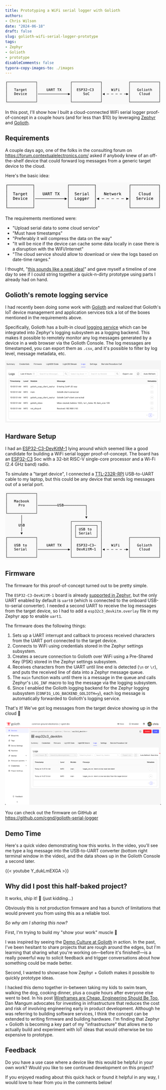 ```yaml
---
title: Prototyping a WiFi serial logger with Golioth
authors:
- Chris Wilson
date: "2024-06-18"
draft: false
slug: golioth-wifi-serial-logger-prototype
tags:
- Zephyr
- Golioth
- prototype
disableComments: false
typora-copy-images-to: ./images
---
```


![golioth-wifi-serial-logger](images/golioth-wifi-serial-logger.png)

In this post, I'll show how I built a cloud-connected WiFi serial logger proof-of-concept in a couple hours (and for less than $10) by leveraging [Zephyr](https://www.zephyrproject.org/) and [Golioth](https://golioth.io/).

## Requirements

A couple days ago, one of the folks in the consulting forum on https://forum.contextualelectronics.com/ asked if anybody knew of an off-the-shelf device that could forward log messages from a generic target device to the cloud.

Here's the basic idea:

![cloud-serial-logger](images/cloud-serial-logger.png)

The requirements mentioned were:

- "Upload serial data to some cloud service"
- "Must have timestamps"
- "Preferably it will compress the data on the way"
- "It will be nice if the device can cache some data locally in case there is a disruption with the WiFi/Internet"
- "The cloud service should allow to download or view the logs based on date-time ranges."

I thought, "[this sounds like a neat idea!](https://xkcd.com/356/)" and gave myself a timeline of one day to see if I could string together a quick-n-dirty prototype using parts I already had on hand.

## Golioth's remote logging service

I had recently been doing some work with [Golioth](https://golioth.io/) and realized that Golioth's IoT device management and application services tick a lot of the boxes mentioned in the requirements above.

Specifically, Golioth has a built-in cloud [logging service](https://docs.golioth.io/device-management/logging/) which can be integrated into Zephyr's logging subsystem as a logging backend. This makes it possible to remotely monitor any log messages generated by a device in a web browser via the Golioth Console. The log messages are timestamped, you can export them as `.csv`, and it's possible to filter by log level, message metadata, etc.

![](images/golioth_logging_service.png)

## Hardware Setup

I had an [ESP32-C3-DevKitM-1](https://docs.espressif.com/projects/esp-idf/en/stable/esp32c3/hw-reference/esp32c3/user-guide-devkitm-1.html) lying around which seemed like a good candidate for building a WiFi serial logger proof-of-concept. The board has an [ESP32-C3](https://www.espressif.com/en/products/socs/esp32-c3) Soc with a 32-bit RISC-V single-core processor and a Wi-Fi (2.4 GHz band) radio.

To simulate a "target device", I connected a [TTL-232R-RPI](https://ftdichip.com/products/ttl-232r-rpi/) USB-to-UART cable to my laptop, but this could be any device that sends log messages out of a serial port.

![hardware-setup](images/hardware-setup.png)

## Firmware

The firmware for this proof-of-concept turned out to be pretty simple.

The `ESP32-C3-DevKitM-1` board is already [supported in Zephyr](https://github.com/zephyrproject-rtos/zephyr/tree/main/boards/espressif/esp32c3_devkitm), but the only UART enabled by default is `uart0` (which is connected to the onboard USB-to-serial converter). I needed a second UART to receive the log messages from the target device, so I had to add a `esp32c3_devkitm.overlay` file in my Zephyr app to enable `uart1`.

The firmware does the following things:

1. Sets up a UART interrupt and callback to process received characters from the UART port connected to the target device.
2. Connects to WiFi using credentials stored in the Zephyr settings subsystem.
3. Creates a secure connection to Golioth over WiFi using a Pre-Shared Key (PSK) stored in the Zephyr settings subsystem.
4. Receives characters from the UART until line end is detected (`\n` or `\r`), and puts the received line of data into a Zephyr message queue.
5. The `main` function waits until there is a message in the queue and calls Zephyr's `LOG_INF` macro to log the message via the logging subsystem.
6. Since I enabled the Golioth logging backend for the Zephyr logging subsystem (`CONFIG_LOG_BACKEND_GOLIOTH=y`), each log message is automatically forwarded to Golioth's logging service.

That's it! We've got log messages from the target device showing up in the cloud 🎉

![](images/target_device_log_messages.png)

You can check out the firmware on GitHub at https://github.com/cgnd/golioth-serial-logger

## Demo Time

Here's a quick video demonstrating how this works. In the video, you'll see me type a log message into the USB-to-UART converter (bottom right terminal window in the video), and the data shows up in the Golioth Console a second later.

{{< youtube Y_dukLmEXGA >}}

## Why did I post this half-baked project?

It works, ship it! 🚀 (just kidding...)

Obviously this is not production firmware and has a bunch of limitations that would prevent you from using this as a reliable tool.

*So why am I sharing this now?*

First, I'm trying to build my "show your work" muscle 💪

I was inspired by seeing the [Demo Culture at Golioth](https://blog.golioth.io/demo-culture-at-golioth/) in action. In the past, I've been hesitant to share projects that are rough around the edges, but I'm learning that sharing what you're working on—before it's finished!—is a really powerful way to solicit feedback and trigger conversations about how something could be made better.

Second, I wanted to showcase how Zephyr + Golioth makes it possible to quickly prototype ideas.

I hacked this demo together in-between taking my kids to swim team, walking the dog, cooking dinner, plus a couple hours after everyone else went to bed. In his post [Wireframes are Cheap, Engineering Should Be Too](https://danielmangum.com/posts/wireframes-cheap-engineering-too/), Dan Mangum advocates for investing in infrastructure that reduces the cost and risk of involving engineering early in product development. Although he was referring to building software services, I think the concept can be extended to writing firmware and building hardware. I'm finding that Zephyr + Golioth is becoming a key part of my "infrastructure" that allows me to actually build and experiment with IoT ideas that would otherwise be too expensive to prototype.

## Feedback

Do you have a use case where a device like this would be helpful in your own work? Would you like to see continued development on this project?

If you enjoyed reading about this quick hack or found it helpful in any way, I would love to hear from you in the comments below!
